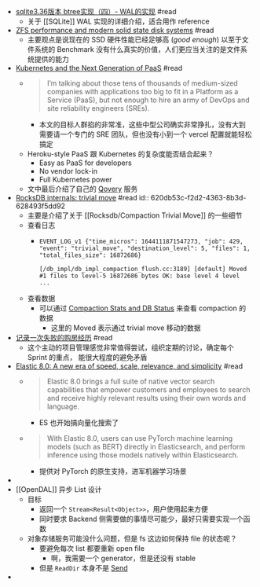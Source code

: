 - [sqlite3.36版本 btree实现（四）- WAL的实现](https://www.codedump.info/post/20220106-sqlite-btree-4-wal/) #read
	- 关于 [[SQLite]] WAL 实现的详细介绍，适合用作 reference
- [ZFS performance and modern solid state disk systems](https://utcc.utoronto.ca/~cks/space/blog/solaris/ZFSModernDiskPerformance) #read
	- 主要观点是说现在的 SSD 硬件性能已经足够高 (*good enough*) 以至于文件系统的 Benchmark 没有什么真实的价值，人们更应当关注的是文件系统提供的能力
- [Kubernetes and the Next Generation of PaaS](https://thenewstack.io/kubernetes-and-the-next-generation-of-paas/) #read
	- > I’m talking about those tens of thousands of medium-sized companies with applications too big to fit in a Platform as a Service (PaaS), but not enough to hire an army of DevOps and site reliability engineers (SREs).
		- 本文的目标人群掐的非常准，这些中型公司确实非常挣扎，没有大到需要请一个专门的 SRE 团队，但也没有小到一个 vercel 配置就能轻松搞定
	- Heroku-style PaaS 跟 Kubernetes 的复杂度能否结合起来？
		- Easy as PaaS for developers
		- No vendor lock-in
		- Full Kubernetes power
	- 文中最后介绍了自己的 [Qovery](https://www.qovery.com/) 服务
- [RocksDB internals: trivial move](http://smalldatum.blogspot.com/2022/02/rocksdb-internals-trivial-move.html) #read
  id:: 620db53c-f2d2-4363-8b3d-628493f5dd92
	- 主要是介绍了关于 [[Rocksdb/Compaction Trivial Move]] 的一些细节
	- 查看日志
		- ```
		  EVENT_LOG_v1 {"time_micros": 1644111871547273, "job": 429, "event": "trivial_move", "destination_level": 5, "files": 1, "total_files_size": 16872686}
		  
		  [/db_impl/db_impl_compaction_flush.cc:3189] [default] Moved #1 files to level-5 16872686 bytes OK: base level 4 level ...
		  ```
	- 查看数据
		- 可以通过 [Compaction Stats and DB Status](https://github.com/facebook/rocksdb/wiki/Compaction-Stats-and-DB-Status) 来查看 compaction 的数据
			- 这里的 Moved 表示通过 trivial move 移动的数据
- [记录一次失败的购房经历](https://iam.lc/2021/10/a-failed-house-purchasing.ping) #read
	- 这个主动的项目管理感觉非常值得尝试，组织定期的讨论，确定每个 Sprint 的重点， 能很大程度的避免矛盾
- [Elastic 8.0: A new era of speed, scale, relevance, and simplicity](https://www.elastic.co/blog/whats-new-elastic-8-0-0) #read
	- > Elastic 8.0 brings a full suite of native vector search capabilities that empower customers and employees to search and receive highly relevant results using their own words and language.
		- ES 也开始搞向量化搜索了
	- > With Elastic 8.0, users can use PyTorch machine learning models (such as BERT) directly in Elasticsearch, and perform inference using those models natively within Elasticsearch.
		- 提供对 PyTorch 的原生支持，进军机器学习场景
-
- [[OpenDAL]] 异步 List 设计
	- 目标
		- 返回一个 `Stream<Result<Object>>`，用户使用起来方便
		- 同时要求 Backend 侧需要做的事情尽可能少，最好只需要实现一个函数
	- 对象存储服务可能没什么问题，但是 fs 这边如何保持 file 的状态呢？
		- 要避免每次 list 都要重新 open file
			- 啊，我需要一个 generator，但是还没有 stable
		- 但是 `ReadDir` 本身不是 [Send]([[Rust/std/Send]])
-